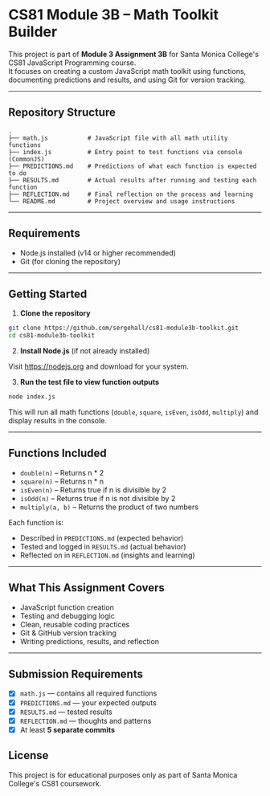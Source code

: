 # CS81 Module 3B – Math Toolkit Builder

This project is part of **Module 3 Assignment 3B** for Santa Monica College's CS81 JavaScript Programming course.  
It focuses on creating a custom JavaScript math toolkit using functions, documenting predictions and results, and using Git for version tracking.

---

## Repository Structure

```
.
├── math.js           # JavaScript file with all math utility functions
├── index.js          # Entry point to test functions via console (CommonJS)
├── PREDICTIONS.md    # Predictions of what each function is expected to do
├── RESULTS.md        # Actual results after running and testing each function
├── REFLECTION.md     # Final reflection on the process and learning
└── README.md         # Project overview and usage instructions
```

---

## Requirements

- Node.js installed (v14 or higher recommended)
- Git (for cloning the repository)

---

## Getting Started

1. **Clone the repository**

```bash
git clone https://github.com/sergehall/cs81-module3b-toolkit.git
cd cs81-module3b-toolkit
```

2. **Install Node.js** (if not already installed)

Visit https://nodejs.org and download for your system.

3. **Run the test file to view function outputs**

```bash
node index.js
```

This will run all math functions (`double`, `square`, `isEven`, `isOdd`, `multiply`) and display results in the console.

---

## Functions Included

- `double(n)` – Returns n * 2
- `square(n)` – Returns n * n
- `isEven(n)` – Returns true if n is divisible by 2
- `isOdd(n)` – Returns true if n is not divisible by 2
- `multiply(a, b)` – Returns the product of two numbers

Each function is:
- Described in `PREDICTIONS.md` (expected behavior)
- Tested and logged in `RESULTS.md` (actual behavior)
- Reflected on in `REFLECTION.md` (insights and learning)

---

## What This Assignment Covers

- JavaScript function creation  
- Testing and debugging logic  
- Clean, reusable coding practices  
- Git & GitHub version tracking  
- Writing predictions, results, and reflection  

---

## Submission Requirements

- [x] `math.js` — contains all required functions
- [x] `PREDICTIONS.md` — your expected outputs
- [x] `RESULTS.md` — tested results
- [x] `REFLECTION.md` — thoughts and patterns
- [x] At least **5 separate commits**

## License

This project is for educational purposes only as part of Santa Monica College's CS81 coursework.

